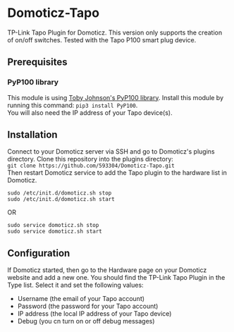 # Domoticz-Tapo
TP-Link Tapo Plugin for Domoticz. This version only supports the creation of on/off switches. Tested with the Tapo P100 smart plug device.

## Prerequisites
### PyP100 library
This module is using [Toby Johnson's PyP100 library](https://pypi.org/project/PyP100/). Install this module by running this command: `pip3 install PyP100`.  
You will also need the IP address of your Tapo device(s).

## Installation
Connect to your Domoticz server via SSH and go to Domoticz's plugins directory. Clone this repository into the plugins directory:  
`git clone https://github.com/593304/Domoticz-Tapo.git`  
Then restart Domoticz service to add the Tapo plugin to the hardware list in Domoticz.
```
sudo /etc/init.d/domoticz.sh stop
sudo /etc/init.d/domoticz.sh start
```
OR  
```
sudo service domoticz.sh stop
sudo service domoticz.sh start
```

## Configuration
If Domoticz started, then go to the Hardware page on your Domoticz website and add a new one. You should find the TP-Link Tapo Plugin in the Type list. Select it and set the following values:
   - Username (the email of your Tapo account)
   - Password (the password for your Tapo account)
   - IP address (the local IP address of your Tapo device)
   - Debug (you cn turn on or off debug messages)
